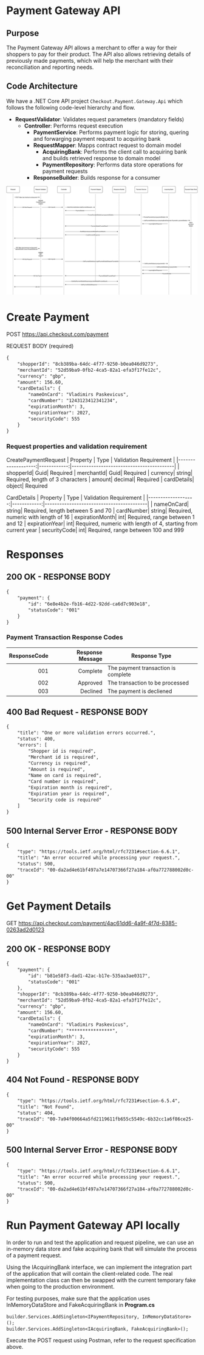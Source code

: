 # Payment Gateway API

## Purpose
The Payment Gateway API allows a merchant to offer a way for their shoppers to pay for their product. The API also allows retrieving details of previously made payments, which will help the merchant with their reconciliation and reporting needs.

## Code Architecture
We have a .NET Core API project `Checkout.Payment.Gateway.Api` which follows the following code-level hierarchy and flow.
- **RequestValidator**: Validates request parameters (mandatory fields)
    - **Controller**: Performs request execution
        - **PaymentService**: Performs payment logic for storing, quering and forwarging payment request to acquiring bank
        - **RequestMapper**: Mapps contract request to domain model
            - **AcquiringBank**: Performs the client call to acquiring bank and builds retrieved response to domain model 
            - **PaymentRepository**: Performs data store operations for payment requests
        - **ResponseBuilder**: Builds response for a consumer 

<img src="docs/diagrams/requests-pipeline.png">


# Create Payment
POST https://api.checkout.com/payment

REQUEST BODY (required)
```
{
    "shopperId": "8cb389ba-64dc-4f77-9250-b0ea046d9273",
    "merchantId": "52d59ba9-0fb2-4ca5-82a1-efa3f17fe12c",
    "currency": "gbp",
    "amount": 156.60,
    "cardDetails": {
        "nameOnCard": "Vladimirs Paskevicus",
        "cardNumber": "1243123412341234",
        "expirationMonth": 3,
        "expirationYear": 2027,
        "securityCode": 555
    }
}
```
### Request properties and validation requirement
CreatePaymentRequest
|           Property |        Type |                   Validation Requirement |
|-------------------:|------------:|------------------------------------------|
|           shopperId|         Guid| Required
|          merchantId|         Guid| Required
|            currency|       string| Required, length of 3 characters
|              amount|      decimal| Required
|         cardDetails|       object| Required

CardDetails
|           Property |        Type |                   Validation Requirement |
|-------------------:|------------:|------------------------------------------|
|          nameOnCard|       string| Required, length between 5 and 70
|          cardNumber|       string| Required, numeric with length of 16 
|     expirationMonth|          int| Required, range between 1 and 12
|      expirationYear|          int| Required, numeric with length of 4, starting from current year 
|        securityCode|          int| Required, range between 100 and 999

# Responses
## 200 OK - RESPONSE BODY
```
{
    "payment": {
        "id": "6e8e4b2e-fb16-4d22-92dd-ca6d7c903e18",
        "statusCode": "001"
    }
}
```
### Payment Transaction Response Codes
|       ResponseCode |    Response Message | Response Type                            |
|-------------------:|--------------------:|------------------------------------------|
|                 001|             Complete| The payment transaction is complete
|                 002|             Approved| The transaction to be processed
|                 003|             Declined| The payment is decliened 

## 400 Bad Request - RESPONSE BODY
```
{
    "title": "One or more validation errors occurred.",
    "status": 400,
    "errors": [
        "Shopper id is required",
        "Merchant id is required",
    	"Currency is required",
        "Amount is required",
    	"Name on card is required",
  		"Card number is required",
    	"Expiration month is required",
  		"Expiration year is required",
    	"Security code is required"
    ]
}
```
## 500 Internal Server Error - RESPONSE BODY
```
{
    "type": "https://tools.ietf.org/html/rfc7231#section-6.6.1",
    "title": "An error occurred while processing your request.",
    "status": 500,
    "traceId": "00-da2ad4e61bf497a7e14707366f27a184-af0a772788002d0c-00"
}
```

# Get Payment Details
GET https://api.checkout.com/payment/4ac61dd6-4a9f-4f7d-8385-0263ad2d0123

## 200 OK - RESPONSE BODY
```
{
    "payment": {
        "id": "b81e58f3-dad1-42ac-b17e-535aa3ae0317",
        "statusCode": "001"
    },
    "shopperId": "8cb389ba-64dc-4f77-9250-b0ea046d9273",
    "merchantId": "52d59ba9-0fb2-4ca5-82a1-efa3f17fe12c",
    "currency": "gbp",
    "amount": 156.60,
    "cardDetails": {
        "nameOnCard": "Vladimirs Paskevicus",
        "cardNumber": "****************",
        "expirationMonth": 3,
        "expirationYear": 2027,
        "securityCode": 555
    }
}
```
## 404 Not Found - RESPONSE BODY
```
{
    "type": "https://tools.ietf.org/html/rfc7231#section-6.5.4",
    "title": "Not Found",
    "status": 404,
    "traceId": "00-7a94f00664a5fd2119611fb655c5549c-6b32cc1a6f86ce25-00"
}
```
## 500 Internal Server Error - RESPONSE BODY
```
{
    "type": "https://tools.ietf.org/html/rfc7231#section-6.6.1",
    "title": "An error occurred while processing your request.",
    "status": 500,
    "traceId": "00-da2ad4e61bf497a7e14707366f27a184-af0a772788002d0c-00"
}
```

# Run Payment Gateway API locally
In order to run and test the application and request pipeline, we can use an in-memory data store and fake acquiring bank that will simulate the process of a payment request. 

Using the IAcquiringBank interface, we can implement the integration part of the application that will contain the client-related code. The real implementation class can then be swapped with the current temporary fake when going to the production environment.

For testing purposes, make sure that the application uses InMemoryDataStore and FakeAcquiringBank in <b>Program.cs</b>

```
builder.Services.AddSingleton<IPaymentRepository, InMemoryDataStore>();
builder.Services.AddSingleton<IAcquiringBank, FakeAcquiringBank>();
```

Execute the POST request using Postman, refer to the request specification above.